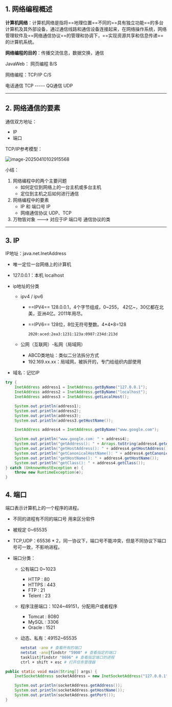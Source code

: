 ## 1. 网络编程概述

**计算机网络**：计算机网络是指将==地理位置==不同的==具有独立功能==的多台计算机及其外部设备，通过通信线路和通信设备连接起来，在网络操作系统，网络管理软件及==网络通信协议==的管理和协调下，==实现资源共享和信息传递==的计算机系统。

**网络编程的目的**：传播交流信息，数据交换，通信

JavaWeb： 网页编程   B/S

网络编程：TCP/IP      C/S

电话通信 TCP ----- QQ通信 UDP

-------

## 2. 网络通信的要素

通信双方地址：

- IP
- 端口

TCP/IP参考模型：

![image-20250410102915568](C:\Users\eeekuu\AppData\Roaming\Typora\typora-user-images\image-20250410102915568.png)

小结：

1. 网络编程中的两个主要问题
   - 如何定位到网络上的一台主机或多台主机
   - 定位到主机之后如何进行通信
2. 网络编程中的要素
   - IP 和 端口号   IP
   - 网络通信协议  UDP、TCP
3. 万物皆对象 ---> 对应于IP 端口号 通信协议的类

----

## 3. IP

IP地址：java.net.InetAddress 

- 唯一定位一台网络上的计算机

- 127.0.0.1：本机 localhost

- ip地址的分类

  - ipv4 / ipv6

    - ==IPV4== 128.0.0.1，4个字节组成，0~255， 42亿~，30亿都在北美，亚洲4亿。2011年用尽。

    - ==IPV6== 128位，8位无符号整数。4\*4\*8=128

      ~~~
      2020:aced:2ea3:1231:123a:0987:234d:213d
      ~~~

  - 公网（互联网）-私网（局域网）

    - ABCD类地址：类似二分法拆分方式
    - 192.169.xx.xx：局域网，被拆开的，专门给组织内部使用

- 域名：记忆IP

```java
try {
    InetAddress address1 = InetAddress.getByName("127.0.0.1");
    InetAddress address2 = InetAddress.getByName("localhost");
    InetAddress address3 = InetAddress.getLocalHost();

    System.out.println(address1);
    System.out.println(address2);
    System.out.println(address3);
    System.out.println(address3.getHostName());

    InetAddress address4 = InetAddress.getByName("www.google.com");

    System.out.println("www.google.com: " + address4);
    System.out.println("getAddress(): " + Arrays.toString(address4.getAddress()));
    System.out.println("getHostAddress(): " + address4.getHostAddress());
    System.out.println("getCanonicalHostName(): " + address4.getCanonicalHostName());
    System.out.println("getHostName(): " + address4.getHostName());
    System.out.println("getClass(): " + address4.getClass());
} catch (UnknownHostException e) {
    throw new RuntimeException(e);
}
```



## 4. 端口

端口表示计算机上的一个程序的进程。

- 不同的进程有不同的端口号   用来区分软件

- 被规定 0~65535

- TCP,UDP：65536 * 2，同一协议下，端口号不能冲突，但是不同协议下端口号可一致，不影响进程。

- 端口分类：

  - 公有端口  0~1023

    - HTTP : 80
    - HTTPS : 443
    - FTP : 21
    - Telent : 23

  - 程序注册端口：1024~49151，分配用户或者程序

    - Tomcat : 8080
    - MySQL : 3306
    - Oracle : 1521

  - 动态、私有：49152~65535

    ~~~bash
    netstat -ano # 查看所有的端口
    netstat -ano|findstr "5900" # 查看指定的端口
    tasklist|findstr "8696" # 查看指定端口的进程
    ctrl + shift + esc # 打开任务管理器
    ~~~

~~~java
public static void main(String[] args) {
    InetSocketAddress socketAddress = new InetSocketAddress("127.0.0.1", 8080);

    System.out.println(socketAddress.getAddress());
    System.out.println(socketAddress.getHostName());
    System.out.println(socketAddress.getPort());
}
~~~













